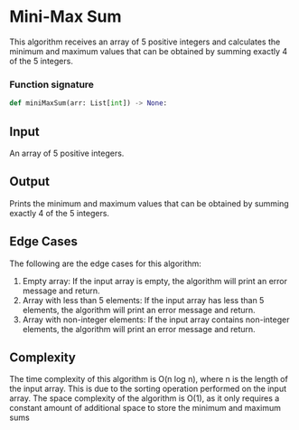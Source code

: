 # Mini-Max Sum

This algorithm receives an array of 5 positive integers and calculates the minimum and maximum values that can be obtained by summing exactly 4 of the 5 integers.

### Function signature

``` python
def miniMaxSum(arr: List[int]) -> None:
```

## Input

An array of 5 positive integers.

## Output

Prints the minimum and maximum values that can be obtained by summing exactly 4 of the 5 integers.

## Edge Cases

The following are the edge cases for this algorithm:

1. Empty array: If the input array is empty, the algorithm will print an error message and return.
2. Array with less than 5 elements: If the input array has less than 5 elements, the algorithm will print an error message and return.
3. Array with non-integer elements: If the input array contains non-integer elements, the algorithm will print an error message and return.
   
## Complexity

The time complexity of this algorithm is O(n log n), where n is the length of the input array. This is due to the sorting operation performed on the input array. The space complexity of the algorithm is O(1), as it only requires a constant amount of additional space to store the minimum and maximum sums